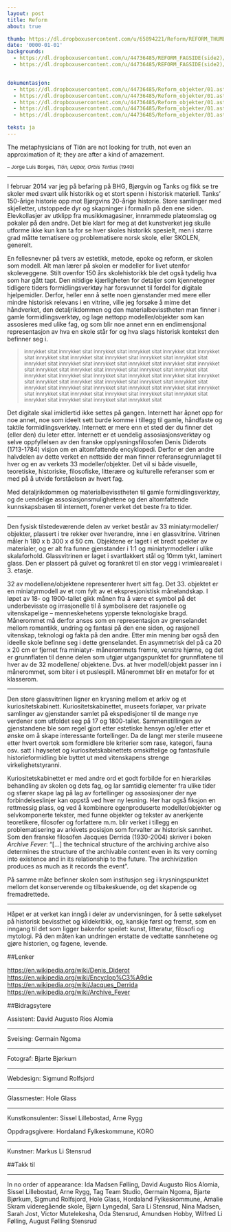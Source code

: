 ```yaml
---
layout: post
title: Reform
about: true

thumb: https://dl.dropboxusercontent.com/u/65894221/Reform/REFORM_THUMBNAILS/01.Astronomi.jpg
date: '0000-01-01'
backgrounds:
  - https://dl.dropboxusercontent.com/u/44736485/REFORM_FAGSIDE(side2)/34.Reform_infobakgrunn.jpg
  - https://dl.dropboxusercontent.com/u/44736485/REFORM_FAGSIDE(side2)/01.Astronomi2m.jpg


dokumentasjon:
  - https://dl.dropboxusercontent.com/u/44736485/Reform_objekter/01.astro1.jpg
  - https://dl.dropboxusercontent.com/u/44736485/Reform_objekter/01.astro2.jpg
  - https://dl.dropboxusercontent.com/u/44736485/Reform_objekter/01.astro3.jpg
  - https://dl.dropboxusercontent.com/u/44736485/Reform_objekter/01.astro4.jpg
  - https://dl.dropboxusercontent.com/u/44736485/Reform_objekter/01.astro5.jpg

tekst: ja
---
```



The metaphysicians of Tlön are not looking for truth, not even an approximation of it; they are after a kind of amazement.

<small>– Jorge Luis Borges, *Tlön, Uqbar, Orbis Tertius* (1940)</small>


* * *
I februar 2014 var jeg på befaring på BHG, Bjørgvin og Tanks og fikk se tre skoler med svært ulik historikk og et stort spenn i historisk materiell. Tanks’ 150-årige historie opp mot Bjørgvins 20-årige historie. Store samlinger med skjelletter, utstoppede dyr og skapninger i formalin på den ene siden. Elevkollasjer av utklipp fra musikkmagasiner, innrammede plateomslag og pokaler på den andre. Det ble klart for meg at det kunstverket jeg skulle utforme ikke kun kan ta for se hver skoles historikk spesielt, men i større grad måtte tematisere og problematisere norsk skole, eller SKOLEN, generelt.

En fellesnevner på tvers av estetikk, metode, epoke og reform, er skolen som modell. Alt man lærer på skolen er modeller for livet utenfor skoleveggene. Stilt ovenfor 150 års skolehistorikk ble det også tydelig hva som har gått tapt. Den nitidige kjærligheten for detaljer som kjennetegner tidligere tiders formidlingsverktøy har forsvunnet til fordel for digitale hjelpemidler. Derfor, heller enn å sette noen gjenstander med mere eller mindre historisk relevans i en vitrine, ville jeg forsøke å mime det håndverket, den detaljrikdommen og den materialbevisstheten man finner i gamle formidlingsverktøy, og lage nettopp modeller/objekter som kan assosieres med ulike fag, og som blir noe annet enn en endimensjonal representasjon av hva en skole står for og hva slags historisk kontekst den befinner seg i.

>   <small>innrykket sitat innrykket sitat innrykket sitat innrykket sitat innrykket sitat innrykket sitat innrykket sitat innrykket sitat innrykket sitat innrykket sitat innrykket sitat innrykket sitat innrykket sitat innrykket sitat innrykket sitat innrykket sitat
    innrykket sitat innrykket sitat innrykket sitat innrykket sitat innrykket sitat innrykket sitat innrykket sitat innrykket sitat innrykket sitat innrykket sitat innrykket sitat innrykket sitat innrykket sitat innrykket sitat innrykket sitat innrykket sitat innrykket sitat innrykket sitat
    innrykket sitat innrykket sitat innrykket sitat innrykket sitat innrykket sitat innrykket sitat innrykket sitat innrykket sitat innrykket sitat innrykket sitat innrykket sitat innrykket sitat innrykket sitat innrykket sitat</small>


Det digitale skal imidlertid ikke settes på gangen. Internett har åpnet opp for noe annet, noe som ideelt sett burde komme i tillegg til gamle, håndfaste og taktile formidlingsverktøy. Internett er mere enn et sted der du finner det (eller den) du leter etter. Internett er et uendelig assosiasjonsverktøy og selve oppfyllelsen av den franske opplysningsfilosofen Denis Diderots (1713-1784) visjon om en altomfattende encyklopedi. Derfor er den andre halvdelen av dette verket en nettside der man finner referansegrunnlaget til hver og en av verkets 33 modeller/objekter. Det vil si både visuelle, teoretiske, historiske, filosofiske, litterære og kulturelle referanser som er med på å utvide forståelsen av hvert fag.

Med detaljrikdommen og materialbevisstheten til gamle formidlingsverktøy, og de uendelige assosiasjonsmulighetene og den altomfattende kunnskapsbasen til internett, forener verket det beste fra to tider.

* * *
Den fysisk tilstedeværende delen av verket består av 33 miniatyrmodeller/ objekter, plassert i tre rekker over hverandre, inne i en glassvitrine. Vitrinen måler h 180 x b 300 x d 50 cm. Objektene er laget i et bredt spekter av materialer, og er alt fra funne gjenstander i 1:1 og miniatyrmodeller i ulike skalaforhold. Glassvitrinen er laget i svartlakkert stål og 10mm tykt, laminert glass. Den er plassert på gulvet og forankret til en stor vegg i vrimlearealet i 3. etasje.

32 av modellene/objektene representerer hvert sitt fag. Det 33. objektet er en miniatyrmodell av et rom fylt av et ekspresjonistisk månelandskap. I løpet av 18- og 1900-tallet gikk månen fra å være et symbol på det underbevisste og irrasjonelle til å symbolisere det rasjonelle og vitenskapelige – menneskehetens ypperste teknologiske bragd. Månerommet må derfor anses som en representasjon av grenselandet mellom romantikk, undring og fantasi på den ene siden, og rasjonell vitenskap, teknologi og fakta på den andre. Etter min mening bør også den ideelle skole befinne seg i dette grenselandet.
En asymmetrisk del på ca 20 x 20 cm er fjernet fra miniatyr- månerommets fremre, venstre hjørne, og det er grunnflaten til denne delen som utgjør utgangspunktet for grunnflatene til hver av de 32 modellene/ objektene. Dvs. at hver modell/objekt passer inn i månerommet, som biter i et puslespill. Månerommet blir en metafor for et klasserom.

* * *
Den store glassvitrinen ligner en krysning mellom et arkiv og et kuriositetskabinett. Kuriositetskabinettet, museets forløper, var private samlinger av gjenstander samlet på ekspedisjoner til de mange nye verdener som utfoldet seg  på 17 og 1800-tallet. Sammenstillingen av gjenstandene ble som regel gjort etter estetiske hensyn og/eller etter et ønske om å skape interessante fortellinger. Da de langt mer sterile museene etter hvert overtok som formidlere ble kriterier som rase, kategori, fauna osv. satt i høysetet og kuriositetskabinettets omskiftelige og fantasifulle historieformidling ble byttet ut med vitenskapens strenge virkelighetstyranni.

Kuriositetskabinettet er med andre ord et godt forbilde for en hierarkiløs behandling av skolen og dets fag,
og lar samtidig elementer fra ulike tider og sfærer skape lag på lag av fortellinger og assosiasjoner der nye forbindelseslinjer kan oppstå ved hver ny lesning. Her har også fiksjon en rettmessig plass, og ved å kombinere egenproduserte modeller/objekter og selvkomponerte tekster, med funne objekter og tekster av anerkjente teoretikere, filosofer og forfattere m.m. blir verket i tillegg en problematisering av arkivets posisjon som forvalter av historisk sannhet. Som den franske filosofen Jacques Derrida (1930-2004) skriver i boken *Archive Fever*: “[…] the technical structure of the archiving archive also determines the structure of the archivable content even in its very coming into existence and in its relationship to the future. The archivization produces as much as it records the event”.

På samme måte befinner skolen som institusjon seg i krysningspunktet mellom det konserverende og tilbakeskuende, og det skapende og fremadrettede.

* * *
Håpet er at verket kan inngå i deler av undervisningen, for å sette søkelyset på historisk bevissthet og kildekritikk, og, kanskje først og fremst, som en inngang til det som ligger bakenfor speilet: kunst, litteratur, filosofi og mytologi. På den måten kan undringen erstatte de vedtatte sannhetene og gjøre historien, og fagene, levende.



##Lenker

<https://en.wikipedia.org/wiki/Denis_Diderot>
<https://en.wikipedia.org/wiki/Encyclop%C3%A9die>
<https://en.wikipedia.org/wiki/Jacques_Derrida>
<https://en.wikipedia.org/wiki/Archive_Fever>

##Bidragsytere

Assistent: David Augusto Rios Alomia

***
Sveising: Germain Ngoma

***
Fotograf: Bjarte Bjørkum

***
Webdesign: Sigmund Rolfsjord

***
Glassmester: Hole Glass

***
Kunstkonsulenter: Sissel Lillebostad, Arne Rygg


Oppdragsgivere: Hordaland Fylkeskommune, KORO

***
Kunstner: Markus Li Stensrud


##Takk til

* * *
In no order of appearance: Ida Madsen Følling, David Augusto Rios Alomia, Sissel Lillebostad, Arne Rygg, Tag Team Studio, Germain Ngoma, Bjarte Bjørkum, Sigmund Rolfsjord, Hole Glass, Hordaland Fylkeskommune, Amalie Skram videregående skole, Bjørn Lyngedal, Sara Li Stensrud, Nina Madsen, Sarah Jost, Victor Mutelekesha, Oda Stensrud, Amundsen Hobby, Wilfred Li Følling, August Følling Stensrud
